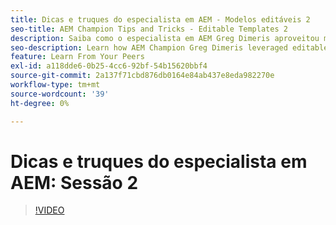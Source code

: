 ```yaml
---
title: Dicas e truques do especialista em AEM - Modelos editáveis 2
seo-title: AEM Champion Tips and Tricks - Editable Templates 2
description: Saiba como o especialista em AEM Greg Dimeris aproveitou modelos editáveis no AEM Sites. Analise essas dicas rápidas e experimente-as em sua instância hoje mesmo.
seo-description: Learn how AEM Champion Greg Dimeris leveraged editable templates in AEM Sites. Review these quick tips and then give them a try in your instance today.
feature: Learn From Your Peers
exl-id: a118dde6-0b25-4cc6-92bf-54b15620bbf4
source-git-commit: 2a137f71cbd876db0164e84ab437e8eda982270e
workflow-type: tm+mt
source-wordcount: '39'
ht-degree: 0%

---
```


# Dicas e truques do especialista em AEM: Sessão 2

>[!VIDEO](https://video.tv.adobe.com/v/3409427?quality=12&learn=on)
